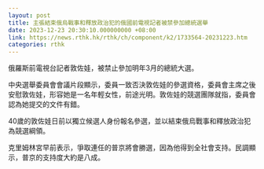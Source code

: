 ```yaml
---
layout: post
title: 主張結束俄烏戰事和釋放政治犯的俄國前電視記者被禁參加總統選舉
date: 2023-12-23 20:30:10.000000000 +08:00
link: https://news.rthk.hk/rthk/ch/component/k2/1733564-20231223.htm
categories: rthk
---
```


俄羅斯前電視台記者敦佐娃，被禁止參加明年3月的總統大選。

中央選舉委員會會議片段顯示，委員一致否決敦佐娃的參選資格，委員會主席之後安慰敦佐娃，形容她是一名年輕女性，前途光明。敦佐娃的競選團隊就指，委員會認為她提交的文件有錯。

40歲的敦佐娃日前以獨立候選人身份報名參選，並以結束俄烏戰事和釋放政治犯為競選綱領。

克里姆林宮早前表示，爭取連任的普京將會勝選，因為他得到全社會支持。民調顯示，普京的支持度大約是八成。
